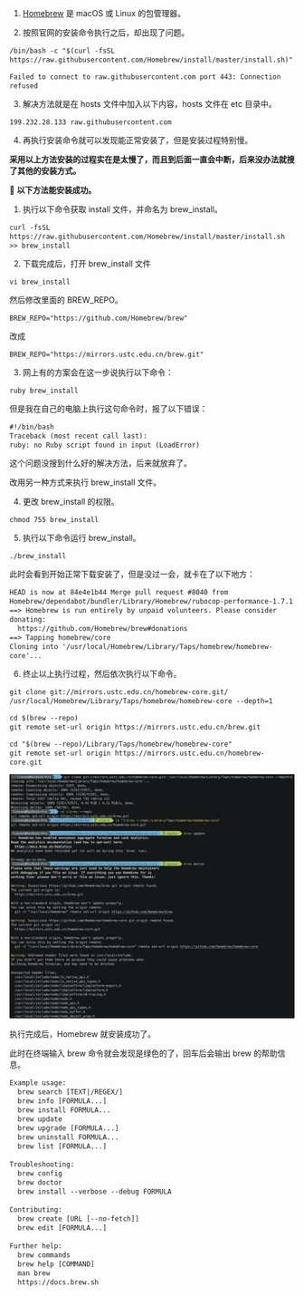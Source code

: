 1. [Homebrew](https://brew.sh/index_zh-cn) 是 macOS 或 Linux 的包管理器。

2. 按照官网的安装命令执行之后，却出现了问题。

```shell
/bin/bash -c "$(curl -fsSL https://raw.githubusercontent.com/Homebrew/install/master/install.sh)"
```

```
Failed to connect to raw.githubusercontent.com port 443: Connection refused
```

3. 解决方法就是在 hosts 文件中加入以下内容，hosts 文件在 etc 目录中。

```
199.232.28.133 raw.githubusercontent.com
```

4. 再执行安装命令就可以发现能正常安装了，但是安装过程特别慢。

**采用以上方法安装的过程实在是太慢了，而且到后面一直会中断，后来没办法就搜了其他的安装方式。**

:bell: **以下方法能安装成功。**

1. 执行以下命令获取 install 文件，并命名为 brew_install。

```shell
curl -fsSL https://raw.githubusercontent.com/Homebrew/install/master/install.sh >> brew_install
```

2. 下载完成后，打开 brew_install 文件

```shell
vi brew_install
```

然后修改里面的 BREW_REPO。

```
BREW_REPO="https://github.com/Homebrew/brew" 
```

改成

```
BREW_REPO="https://mirrors.ustc.edu.cn/brew.git"
```

3. 网上有的方案会在这一步说执行以下命令：

```shell
ruby brew_install
```

但是我在自己的电脑上执行这句命令时，报了以下错误：

```
#!/bin/bash
Traceback (most recent call last):
ruby: no Ruby script found in input (LoadError)
```

这个问题没搜到什么好的解决方法，后来就放弃了。

改用另一种方式来执行 brew_install 文件。

4. 更改 brew_install 的权限。

```shell
chmod 755 brew_install
```

5. 执行以下命令运行 brew_install。

```shell
./brew_install
```

此时会看到开始正常下载安装了，但是没过一会，就卡在了以下地方：

```
HEAD is now at 84e4e1b44 Merge pull request #8040 from Homebrew/dependabot/bundler/Library/Homebrew/rubocop-performance-1.7.1
==> Homebrew is run entirely by unpaid volunteers. Please consider donating:
  https://github.com/Homebrew/brew#donations
==> Tapping homebrew/core
Cloning into '/usr/local/Homebrew/Library/Taps/homebrew/homebrew-core'...
```

6. 终止以上执行过程，然后依次执行以下命令。

```shell
git clone git://mirrors.ustc.edu.cn/homebrew-core.git/ /usr/local/Homebrew/Library/Taps/homebrew/homebrew-core --depth=1
```

```shell
cd $(brew --repo)
git remote set-url origin https://mirrors.ustc.edu.cn/brew.git
```

```shell
cd "$(brew --repo)/Library/Taps/homebrew/homebrew-core"
git remote set-url origin https://mirrors.ustc.edu.cn/homebrew-core.git
```

![homebrew](../.vuepress/public/assets/image/mac/homebrew1.png 'homebrew')

执行完成后，Homebrew 就安装成功了。

此时在终端输入 brew 命令就会发现是绿色的了，回车后会输出 brew 的帮助信息。

```
Example usage:
  brew search [TEXT|/REGEX/]
  brew info [FORMULA...]
  brew install FORMULA...
  brew update
  brew upgrade [FORMULA...]
  brew uninstall FORMULA...
  brew list [FORMULA...]

Troubleshooting:
  brew config
  brew doctor
  brew install --verbose --debug FORMULA

Contributing:
  brew create [URL [--no-fetch]]
  brew edit [FORMULA...]

Further help:
  brew commands
  brew help [COMMAND]
  man brew
  https://docs.brew.sh
```